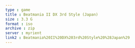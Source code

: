 ```yaml
---
type : game
title : Beatmania II DX 3rd Style (Japan)
size : 3.3 G
format : iso
archive : zip
server : myrient
link2 : Beatmania%20II%20DX%203rd%20Style%20%28Japan%29
---
```

